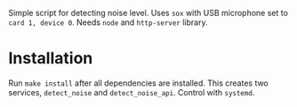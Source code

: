 Simple script for detecting noise level. Uses `sox` with USB microphone set to `card 1, device 0`. Needs `node` and `http-server` library.

# Installation

Run `make install` after all dependencies are installed. This creates two services, `detect_noise` and `detect_noise_api`. Control with `systemd`. 
